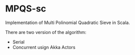 # MPQS-sc

Implementation of Multi Polinomial Quadratic Sieve in Scala.


There are two version of the algorithm:

- Serial
- Concurrent usign Akka Actors
